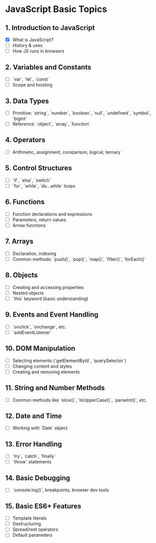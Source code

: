 # JavaScript Basic Topics

## 1. Introduction to JavaScript

- [x] What is JavaScript?
- [ ] History & uses
- [ ] How JS runs in browsers

## 2. Variables and Constants

- [ ] \`var\`, \`let\`, \`const\`
- [ ] Scope and hoisting

## 3. Data Types

- [ ] Primitive: \`string\`, \`number\`, \`boolean\`, \`null\`, \`undefined\`, \`symbol\`, \`bigint\`
- [ ] Reference: \`object\`, \`array\`, \`function\`

## 4. Operators

- [ ] Arithmetic, assignment, comparison, logical, ternary

## 5. Control Structures

- [ ] \`if\`, \`else\`, \`switch\`
- [ ] \`for\`, \`while\`, \`do...while\` loops

## 6. Functions

- [ ] Function declarations and expressions
- [ ] Parameters, return values
- [ ] Arrow functions

## 7. Arrays

- [ ] Declaration, indexing
- [ ] Common methods: \`push()\`, \`pop()\`, \`map()\`, \`filter()\`, \`forEach()\`

## 8. Objects

- [ ] Creating and accessing properties
- [ ] Nested objects
- [ ] \`this\` keyword (basic understanding)

## 9. Events and Event Handling

- [ ] \`onclick\`, \`onchange\`, etc.
- [ ] \`addEventListener\`

## 10. DOM Manipulation

- [ ] Selecting elements (\`getElementById\`, \`querySelector\`)
- [ ] Changing content and styles
- [ ] Creating and removing elements

## 11. String and Number Methods

- [ ] Common methods like \`slice()\`, \`toUpperCase()\`, \`parseInt()\`, etc.

## 12. Date and Time

- [ ] Working with \`Date\` object

## 13. Error Handling

- [ ] \`try\`, \`catch\`, \`finally\`
- [ ] \`throw\` statements

## 14. Basic Debugging

- [ ] \`console.log()\`, breakpoints, browser dev tools

## 15. Basic ES6+ Features

- [ ] Template literals
- [ ] Destructuring
- [ ] Spread/rest operators
- [ ] Default parameters
